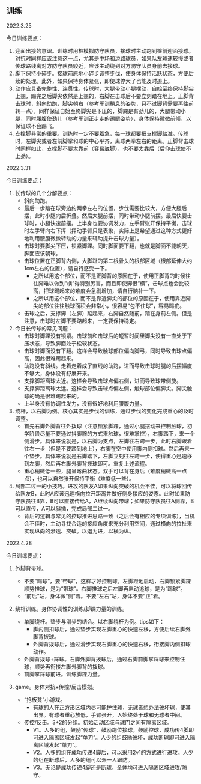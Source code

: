 ## 训练
2022.3.25

今日训练要点：
1. 迎面出接的意识。训练时用桩模拟防守队员，接球时主动跑到桩前迎面接球。对抗时同样应该注意这一点，尤其是中场和边路球员，如果队友球速较慢或者传球路线离对方防守队员较近，应该主动绕到对方防守队员身前去接球。
2. 脚下保持小碎步。接球前原地小碎步调整步伐，使身体保持活跃状态，方便后续的处理。此外，如果保持身体紧张，即使球停大了也能及时追上。
3. 动作应具备完整性、连贯性。传球时，大腿带动小腿摆动，自始至终保持脚尖上翘，踢完之后脚尖依然是上翘的，右脚在击球后不要立刻踏在地上。正脚背击球时，斜向助跑，脚尖朝右（参考军训稍息的姿势，只不过脚背需要再往前转一点），同样保证自始至终脚尖是下压的，脚踝是有劲儿的，大腿带动小腿，同时腰腹使劲儿（参考军训正步走的踢腿姿势），身体保持微微前倾，以保证球不会踢飞。
4. 支撑脚非常的重要。训练时一定不要着急，每一球都要把支撑脚踏准。传球时，左脚尖或者左前脚掌和球的中心平齐，离球两拳左右的距离。正脚背击球时同样如此，支撑脚不要太靠前（容易崴脚），也不要太靠后（后仰击球使不上劲）。

2022.3.31

今日训练要点：
1. 长传球的几个分解要点：
    - 斜向助跑。
    - 最后一步踏在球旁边约两拳左右的位置，步伐需要比较大，方便大腿后摆，此时小腿向后折叠。然后大腿前摆，同时带动小腿前摆。最后快要击球时，小腿快速前摆。上半身也要协调发力，左手臂张开保持平衡，击球时左手臂向右下挥（挥动手臂只是表象，实际上是希望通过这种方式更好地利用腰腹微微转动的力量来辅助提升击球力量）。
    - 击球时要脚尖下压，锁紧脚踝。同时脚面要下翻，也就是脚面不能朝天，脚面应该朝球。
    - 击球位置在正脚背内侧，大脚趾的第二根骨头的根部区域（根部延伸大约1cm左右的位置），请自行感受一下。
        - 之所以用这个部位，而不是正脚背的原因在于，使用正脚背的时候往往脚难以做到“横”得特别厉害，而且即使脚很“横”，击球点也会比较高，把球踢起来的难度会急剧增加，请自行脑补一下。
        - 之所以用这个部位，而不是靠近脚尖的部位的原因在于，使用靠近脚尖的部位往往触球面积会非常小，很容易“包不住球”，容易踢疵。
    - 击球之后，支撑脚（左脚）踮起来，右脚自然随前，踏在身前左侧。但是注意，击球时左脚不要踮起来，一定要保持稳定。
2. 今日长传球的常见问题：
    - 击球时脚踝没有锁紧。击球前和击球后的短暂时间里脚尖没有一直处于下压状态，导致脚面处于松软状态。
    - 击球时脚面没有下翻。这样会导致触球部位偏向脚弓，同时导致击球点偏高，因此很难踢起来。
    - 助跑没有斜线。走着走着成了直线的助跑，进而导致击球时腿的后摆幅度不够大，身体没有舒展开来。
    - 支撑脚距离球太近。这样会导致击球点偏右侧，进而导致球带侧旋。
    - 支撑脚距离球太远。这样会导致击球点偏左侧，触球部位偏脚尖。脚尖触球的确是很难踢起来的。
    - 上半身没有协调性发力，没有很好地利用腰腹力量。
3. 绕杆，以右脚为例。核心其实是步伐的训练，通过步伐的变化完成重心的及时调整。
    - 首先右脚外脚背往外拨球（注意锁紧脚踝，通过小腿摆动来控制触球，初学阶段尽量不要通过抖脚腕的方式来触球，很难掌控），右脚踏下，来一个侧滑步。具体来说就是，以右脚为支点，左脚往右跨一步，此时右脚跟着往右一步（但是不要踏到地上），右脚在空中使用脚内侧扣球。然后再来一个垫步。具体来说就是右脚踏下，左脚立刻往左跨一步，使得重心迅速移到左脚，然后再右脚外脚背拨球即可。重复上述流程。
    - 重心稍微低一些，腿呈弯曲状态。双手可以背在身后（难度稍微高一点点），也可以自然张开保持平衡（难度低一些）。
4. 局部二过一的小技巧。进攻的队友A如果纵向突破的机会不佳，可以将球回传给队友B，此时A应该迅速横向拉开距离并做好侧身接应的姿态。此时如果防守队员往B靠，B可以直接传给A，A继续纵向带球；如果防守队员往A侧靠，B可以直传，A可以斜插，完成局部二过一。
    - 背后的逻辑与常见的控球推进思路一致（之后会有相应的专项训练），当机会不佳时，主动寻找合适的接应角度来充分利用空间，通过横向的拉扯来实现纵向的渗透、突破。以退为进，以横为纵。

2022.4.28

今日训练要点：
1. 外脚背带球。
    - 不要“踢球”，要“带球”，这样才好控制球。左脚蹬地启动，右脚锁紧脚踝顺势推球，是为“带球”。右脚推球之后左脚再启动追球，是为“踢球”。
    - “前后”站，身体微“侧”着。不要“左右”站，身体不要“正”着。

2. 绕杆训练。身体协调性的训练/脚踝力量的训练。
    - 单脚绕杆。垫步与滑步的结合。以右脚绕杆为例。tips如下：
        - 脚内侧扣球后，通过垫步实现左脚重心的快速左移，方便后续右脚外脚背拨球。
        - 外脚背拨球后，通过滑步实现右脚重心的快速右移，衔接脚内侧扣球动作。
    - 外脚背拨球+踩球。右脚外脚背拨球后，通过右脚前脚掌踩球来控制住球，顺势再衔接左脚外脚背的拨球。
    - 前脚掌踩球前进。训练脚踝力量。

3. game。身体对抗+传控/反击模拟。
    - “抢板凳”小游戏。
        - 有球的人在正方形区域内尽可能护住球，无球者想办法破坏球，使其出界。有球者重心放低，手臂张开，人始终处于球和无球者中间。
    - 传控/反击。3+2的分组。初始活动区域与球门之间有隔离区域。
        - V1。人多的组，鼓励“传球”，鼓励跑位接球，鼓励控球，成功传4脚即可进入隔离区域发起“单刀”。人少的组鼓励破坏，成功断球即可进入隔离区域发起“单刀”。
        - V2。人多的组在成功传递4脚后，可以采用2v1的方式进行进攻。人少的组在断球后，人多的组可以派一人跟防。
        - V3。无论是成功传递4脚还是断球，全体均可进入隔离区域进攻/防守。